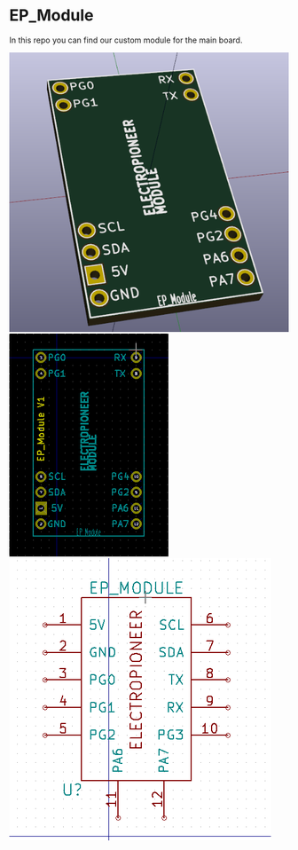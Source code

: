 # EP_Module

In this repo you can find our custom module for the main board.

![3D Image](https://raw.githubusercontent.com/Elektropioneer/EP_Module/master/Pics/3d.png)
![Footprint Image](https://raw.githubusercontent.com/Elektropioneer/EP_Module/master/Pics/footprint.png)
![Schematic Image](https://raw.githubusercontent.com/Elektropioneer/EP_Module/master/Pics/schematic.png)
	

